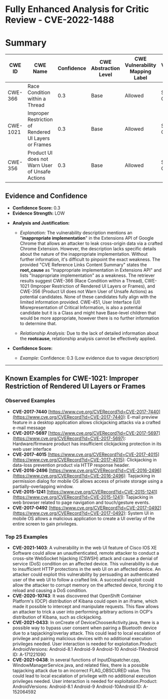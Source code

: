 # Fully Enhanced Analysis for Critic Review - CVE-2022-1488

# Summary
| CWE ID | CWE Name | Confidence | CWE Abstraction Level | CWE Vulnerability Mapping Label | CWE-Vulnerability Mapping Notes |
|---|---|---|---|---|---|
| CWE-366 | Race Condition within a Thread | 0.3 | Base | Allowed | Secondary Candidate |
| CWE-1021 | Improper Restriction of Rendered UI Layers or Frames | 0.3 | Base | Allowed | Secondary Candidate |
| CWE-356 | Product UI does not Warn User of Unsafe Actions | 0.3 | Base | Allowed | Secondary Candidate |

## Evidence and Confidence

*   **Confidence Score:** 0.3
*   **Evidence Strength:** LOW

- **Analysis and Justification:**  
  - *Explanation:* The vulnerability description mentions an "**inappropriate implementation**" in the Extensions API of Google Chrome that allows an attacker to leak cross-origin data via a crafted Chrome Extension. However, the description lacks specific details about the nature of the inappropriate implementation. Without further information, it's difficult to pinpoint the exact weakness. The provided "CVE Reference Links Content Summary" states the **root_cause** as "Inappropriate implementation in Extensions API" and lists "Inappropriate implementation" as a weakness. The retriever results suggest CWE-366 (Race Condition within a Thread), CWE-1021 (Improper Restriction of Rendered UI Layers or Frames), and CWE-356 (Product UI does not Warn User of Unsafe Actions) as potential candidates. None of these candidates fully align with the limited information provided. CWE-451, User Interface (UI) Misrepresentation of Critical Information, is also a potential candidate but it is a Class and might have Base-level children that would be more appropriate, however there is no further information to determine that. 

  - *Relationship Analysis:* Due to the lack of detailed information about the **rootcause**, relationship analysis cannot be effectively applied.

- **Confidence Score:**  
  - *Example:* Confidence: 0.3 (Low evidence due to vague description)

---



## Known Examples for CWE-1021: Improper Restriction of Rendered UI Layers or Frames
### Observed Examples
- **CVE-2017-7440** [https://www.cve.org/CVERecord?id=CVE-2017-7440](https://www.cve.org/CVERecord?id=CVE-2017-7440): E-mail preview feature in a desktop application allows clickjacking attacks via a crafted e-mail message
- **CVE-2017-5697** [https://www.cve.org/CVERecord?id=CVE-2017-5697](https://www.cve.org/CVERecord?id=CVE-2017-5697): Hardware/firmware product has insufficient clickjacking protection in its web user interface
- **CVE-2017-4015** [https://www.cve.org/CVERecord?id=CVE-2017-4015](https://www.cve.org/CVERecord?id=CVE-2017-4015): Clickjacking in data-loss prevention product via HTTP response header.
- **CVE-2016-2496** [https://www.cve.org/CVERecord?id=CVE-2016-2496](https://www.cve.org/CVERecord?id=CVE-2016-2496): Tapjacking in permission dialog for mobile OS allows access of private storage using a partially-overlapping window.
- **CVE-2015-1241** [https://www.cve.org/CVERecord?id=CVE-2015-1241](https://www.cve.org/CVERecord?id=CVE-2015-1241): Tapjacking in web browser related to page navigation and touch/gesture events.
- **CVE-2017-0492** [https://www.cve.org/CVERecord?id=CVE-2017-0492](https://www.cve.org/CVERecord?id=CVE-2017-0492): System UI in mobile OS allows a malicious application to create a UI overlay of the entire screen to gain privileges.
### Top 25 Examples
- **CVE-2021-1403**: A vulnerability in the web UI feature of Cisco IOS XE Software could allow an unauthenticated, remote attacker to conduct a cross-site WebSocket hijacking (CSWSH) attack and cause a denial of service (DoS) condition on an affected device. This vulnerability is due to insufficient HTTP protections in the web UI on an affected device. An attacker could exploit this vulnerability by persuading an authenticated user of the web UI to follow a crafted link. A successful exploit could allow the attacker to corrupt memory on the affected device, forcing it to reload and causing a DoS condition.
- **CVE-2020-10743**: It was discovered that OpenShift Container Platform's (OCP) distribution of Kibana could open in an iframe, which made it possible to intercept and manipulate requests. This flaw allows an attacker to trick a user into performing arbitrary actions in OCP's distribution of Kibana, such as clickjacking.
- **CVE-2021-0433**: In onCreate of DeviceChooserActivity.java, there is a possible way to bypass user consent when pairing a Bluetooth device due to a tapjacking/overlay attack. This could lead to local escalation of privilege and pairing malicious devices with no additional execution privileges needed. User interaction is needed for exploitation.Product: AndroidVersions: Android-8.1 Android-9 Android-10 Android-11Android ID: A-171221090
- **CVE-2021-0438**: In several functions of InputDispatcher.cpp, WindowManagerService.java, and related files, there is a possible tapjacking attack due to an incorrect FLAG_OBSCURED value. This could lead to local escalation of privilege with no additional execution privileges needed. User interaction is needed for exploitation.Product: AndroidVersions: Android-8.1 Android-9 Android-10Android ID: A-152064592

